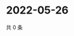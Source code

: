 # 2022-05-26

共 0 条

<!-- BEGIN WEIBO -->
<!-- 最后更新时间 Thu May 26 2022 18:15:02 GMT+0800 (China Standard Time) -->

<!-- END WEIBO -->
